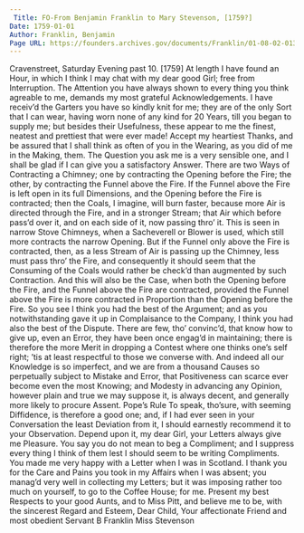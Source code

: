 ```yaml
---
 Title: FO-From Benjamin Franklin to Mary Stevenson, [1759?]
Date: 1759-01-01
Author: Franklin, Benjamin
Page URL: https://founders.archives.gov/documents/Franklin/01-08-02-0132
---
```


Cravenstreet, Saturday Evening past 10. [1759]
At length I have found an Hour, in which I think I may chat with my dear good Girl; free from Interruption.
The Attention you have always shown to every thing you think agreable to me, demands my most grateful Acknowledgements. I have receiv’d the Garters you have so kindly knit for me; they are of the only Sort that I can wear, having worn none of any kind for 20 Years, till you began to supply me; but besides their Usefulness, these appear to me the finest, neatest and prettiest that were ever made! Accept my heartiest Thanks, and be assured that I shall think as often of you in the Wearing, as you did of me in the Making, them.
The Question you ask me is a very sensible one, and I shall be glad if I can give you a satisfactory Answer. There are two Ways of Contracting a Chimney; one by contracting the Opening before the Fire; the other, by contracting the Funnel above the Fire. If the Funnel above the Fire is left open in its full Dimensions, and the Opening before the Fire is contracted; then the Coals, I imagine, will burn faster, because more Air is directed through the Fire, and in a stronger Stream; that Air which before pass’d over it, and on each side of it, now passing thro’ it. This is seen in narrow Stove Chimneys, when a Sacheverell or Blower is used, which still more contracts the narrow Opening. But if the Funnel only above the Fire is contracted, then, as a less Stream of Air is passing up the Chimney, less must pass thro’ the Fire, and consequently it should seem that the Consuming of the Coals would rather be check’d than augmented by such Contraction. And this will also be the Case, when both the Opening before the Fire, and the Funnel above the Fire are contracted, provided the Funnel above the Fire is more contracted in Proportion than the Opening before the Fire. So you see I think you had the best of the Argument; and as you notwithstanding gave it up in Complaisance to the Company, I think you had also the best of the Dispute. There are few, tho’ convinc’d, that know how to give up, even an Error, they have been once engag’d in maintaining; there is therefore the more Merit in dropping a Contest where one thinks one’s self right; ’tis at least respectful to those we converse with. And indeed all our Knowledge is so imperfect, and we are from a thousand Causes so perpetually subject to Mistake and Error, that Positiveness can scarce ever become even the most Knowing; and Modesty in advancing any Opinion, however plain and true we may suppose it, is always decent, and generally more likely to procure Assent. Pope’s Rule
To speak, tho’sure, with seeming Diffidence,
is therefore a good one; and, if I had ever seen in your Conversation the least Deviation from it, I should earnestly recommend it to your Observation.
Depend upon it, my dear Girl, your Letters always give me Pleasure. You say you do not mean to beg a Compliment; and I suppress every thing I think of them lest I should seem to be writing Compliments. You made me very happy with a Letter when I was in Scotland. I thank you for the Care and Pains you took in my Affairs when I was absent; you manag’d very well in collecting my Letters; but it was imposing rather too much on yourself, to go to the Coffee House; for me. Present my best Respects to your good Aunts, and to Miss Pitt, and believe me to be, with the sincerest Regard and Esteem, Dear Child, Your affectionate Friend and most obedient Servant
B Franklin
Miss Stevenson

